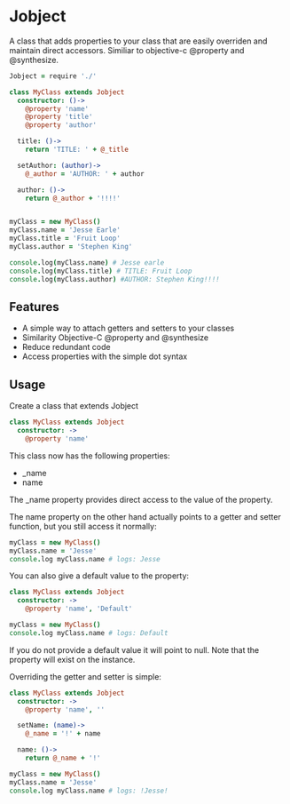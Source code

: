 Jobject
===============

  A class that adds properties to your class that are easily overriden and maintain direct accessors.  Similiar to objective-c @property and @synthesize.

```coffee
Jobject = require './'

class MyClass extends Jobject
  constructor: ()->
    @property 'name'
    @property 'title'
    @property 'author'

  title: ()->
    return 'TITLE: ' + @_title

  setAuthor: (author)->
    @_author = 'AUTHOR: ' + author

  author: ()->
    return @_author + '!!!!'


myClass = new MyClass()
myClass.name = 'Jesse Earle'
myClass.title = 'Fruit Loop'
myClass.author = 'Stephen King'

console.log(myClass.name) # Jesse earle
console.log(myClass.title) # TITLE: Fruit Loop
console.log(myClass.author) #AUTHOR: Stephen King!!!!
```

## Features

  * A simple way to attach getters and setters to your classes
  * Similarity Objective-C @property and @synthesize
  * Reduce redundant code
  * Access properties with the simple dot syntax

## Usage

Create a class that extends Jobject

```coffee
class MyClass extends Jobject
  constructor: ->
    @property 'name'
```

This class now has the following properties:
  * _name
  * name

The _name property provides direct access to the value of the property.

The name property on the other hand actually points to a getter and setter function, but you still access it normally:

```coffee
myClass = new MyClass()
myClass.name = 'Jesse'
console.log myClass.name # logs: Jesse
```

You can also give a default value to the property:

```coffee
class MyClass extends Jobject
  constructor: ->
    @property 'name', 'Default'

myClass = new MyClass()
console.log myClass.name # logs: Default
```

If you do not provide a default value it will point to null. Note that the property will exist on the instance.

Overriding the getter and setter is simple:

```coffee
class MyClass extends Jobject
  constructor: ->
    @property 'name', ''

  setName: (name)->
    @_name = '!' + name

  name: ()->
    return @_name + '!'

myClass = new MyClass()
myClass.name = 'Jesse'
console.log myClass.name # logs: !Jesse!
```